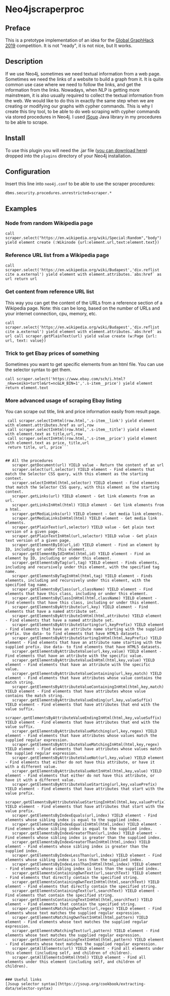Neo4jscraperproc
==========================
## Preface
This is a pretotype implementation of an idea for the [Global GraphHack 2019](https://globalgraphhack.devpost.com) competition.
It is not "ready", it is not nice, but It works.

## Description
If we use Neo4j, sometimes we need textual information from a web page. Sometimes we need the links of a website to build a graph from it. It is quite common use case where we need to follow the links, and get the information from the links. Nowadays, when NLP is getting more mainstream, it is also usually required to collect the textual information from the web.
We would like to do this in exactly the same step when we are creating or modifying our graphs with cypher commands. This is why I create this tiny tool, to be able to do web scraping with cypher commands via stored procedures in Neo4j. I used [jSoup](http://jsoup.org) Java library in my procedures to be able to scrape.

## Install

To use this plugin you will need the .jar file ([you can download here](https://github.com/szenyo/neo4jscraperproc/releases)) dropped into the `plugins` directory of your Neo4j installation.

## Configuration
Insert this line into `neo4j.conf` to be able to use the scraper procedures:

```dbms.security.procedures.unrestricted=scraper.*```

## Examples

### Node from random Wikipedia page
```call scraper.select("https://en.wikipedia.org/wiki/Special:Random","body") yield element create (:Wikinode {url:element.url,text:element.text})```

### Reference URL list from a Wikipedia page
```call scraper.select('https://en.wikipedia.org/wiki/Budapest','div.reflist cite a.external') yield element with element.attributes.`abs:href` as url
return url```

### Get content from reference URL list
This way you can get the content of the URLs from a reference section of a Wikipedia page.
Note: this can be long, based on the number of URLs and your internet connection, cpu, memory, etc.

```call scraper.select('https://en.wikipedia.org/wiki/Budapest','div.reflist cite a.external') yield element with element.attributes.`abs:href` as url
call scraper.getPlainText(url) yield value
create (w:Page {url: url, text: value})```

### Trick to get Ebay prices of something
Sometimes you want to get specific elements from an html file. You can use the selector syntax to get them.  

```call scraper.select('https://www.ebay.com/sch/i.html?_nkw=seiko+turtle&rt=nc&LH_BIN=1','.s-item__price') yield element return element.text```

### More advanced usage of scraping Ebay listing
You can scrape out title, link and price information easily from result page.  

```call scraper.select('https://www.ebay.com/sch/i.html?_nkw=seiko+turtle&rt=nc&LH_BIN=1','.s-item__wrapper') yield element with element as row
 call scraper.selectInHtml(row.html,'.s-item__link') yield element with element.attributes.href as url,row
 call scraper.selectInHtml(row.html,'.s-item__title') yield element with element.text as title,url,row
 call scraper.selectInHtml(row.html,'.s-item__price') yield element with element.text as price, title,url
 return title, url, price```


## All the procedures
   scraper.getDocument(url) YIELD value - Return the content of an url
   scraper.select(url,selector) YIELD element - Find elements that match the Selector CSS query, with this element as the starting context.
   scraper.selectInHtml(html,selector) YIELD element - Find elements that match the Selector CSS query, with this element as the starting context.
   scraper.getLinks(url) YIELD element - Get link elements from an url.
   scraper.getLinksInHtml(html) YIELD element - Get link elements from a html.
   scraper.getMediaLinks(url) YIELD element - Get media link elements.
   scraper.getMediaLinksInHtml(html) YIELD element - Get media link elements.
   scraper.getPlainText(url,selector) YIELD value - Get plain text version of a given page.
   scraper.getPlainTextInHtml(url,selector) YIELD value - Get plain text version of a given page.
   scraper.getElementById(url,id) YIELD element - Find an element by ID, including or under this element.
   scraper.getElementByIdInHtml(html,id) YIELD element - Find an element by ID, including or under this element.
   scraper.getElementsByTag(url,tag) YIELD element - Finds elements, including and recursively under this element, with the specified tag name.          
   scraper.getElementsByTagInHtml(html,tag) YIELD element - Finds elements, including and recursively under this element, with the specified tag name.
   scraper.getElementsByClass(url,className) YIELD element - Find elements that have this class, including or under this element.
   scraper.getElementsByClassInHtml(html,className) YIELD element - Find elements that have this class, including or under this element.
   scraper.getElementsByAttribute(url,key) YIELD element - Find elements that have a named attribute set.
   scraper.getElementsByAttributeInHtml(html,attribute) YIELD element - Find elements that have a named attribute set.
   scraper.getElementsByAttributeStarting(url,keyPrefix) YIELD element - Find elements that have an attribute name starting with the supplied prefix. Use data- to find elements that have HTML5 datasets.
   scraper.getElementsByAttributeStartingInHtml(html,keyPrefix) YIELD element - Find elements that have an attribute name starting with the supplied prefix. Use data- to find elements that have HTML5 datasets.
   scraper.getElementsByAttributeValue(url,key,value) YIELD element - Find elements that have an attribute with the specific value.
   scraper.getElementsByAttributeValueInHtml(html,key,value) YIELD element - Find elements that have an attribute with the specific value.
   scraper.getElementsByAttributeValueContaining(url,key,match) YIELD element - Find elements that have attributes whose value contains the match string.
   scraper.getElementsByAttributeValueContainingInHtml(html,key,match) YIELD element - Find elements that have attributes whose value contains the match string.
   scraper.getElementsByAttributeValueEnding(url,key,valueSuffix) YIELD element - Find elements that have attributes that end with the value suffix.
   scraper.getElementsByAttributeValueEndingInHtml(html,key,valueSuffix) YIELD element - Find elements that have attributes that end with the value suffix.
   scraper.getElementsByAttributeValueMatching(url,key,regex) YIELD element - Find elements that have attributes whose values match the supplied regular expression.
   scraper.getElementsByAttributeValueMatchingInHtml(html,key,regex) YIELD element - Find elements that have attributes whose values match the supplied regular expression.
   scraper.getElementsByAttributeValueNot(url,key,value) YIELD element - Find elements that either do not have this attribute, or have it with a different value.
   scraper.getElementsByAttributeValueNotInHtml(html,key,value) YIELD element - Find elements that either do not have this attribute, or have it with a different value.
   scraper.getElementsByAttributeValueStarting(url,key,valuePrefix) YIELD element - Find elements that have attributes that start with the value prefix.
   scraper.getElementsByAttributeValueStartingInHtml(html,key,valuePrefix) YIELD element - Find elements that have attributes that start with the value prefix.
   scraper.getElementsByIndexEquals(url,index) YIELD element - Find elements whose sibling index is equal to the supplied index.
   scraper.getElementsByIndexEqualsInHtml(html,index) YIELD element - Find elements whose sibling index is equal to the supplied index.
   scraper.getElementsByIndexGreaterThan(url,index) YIELD element - Find elements whose sibling index is greater than the supplied index.
   scraper.getElementsByIndexGreaterThanInHtml(html,index) YIELD element - Find elements whose sibling index is greater than the supplied index.
   scraper.getElementsByIndexLessThan(url,index) YIELD element - Find elements whose sibling index is less than the supplied index.
   scraper.getElementsByIndexLessThanInHtml(html,index) YIELD element - Find elements whose sibling index is less than the supplied index.
   scraper.getElementsContainingOwnText(url,searchText) YIELD element - Find elements that directly contain the specified string.
   scraper.getElementsContainingOwnTextInHtml(html,searchText) YIELD element - Find elements that directly contain the specified string.
   scraper.getElementsContainingText(url,searchText) YIELD element - Find elements that contain the specified string.
   scraper.getElementsContainingTextInHtml(html,searchText) YIELD element - Find elements that contain the specified string.
   scraper.getElementsMatchingOwnText(url,regex) YIELD element - Find elements whose text matches the supplied regular expression.
   scraper.getElementsMatchingOwnTextInHtml(html,pattern) YIELD element - Find elements whose text matches the supplied regular expression.
   scraper.getElementsMatchingText(url,pattern) YIELD element - Find elements whose text matches the supplied regular expression.
   scraper.getElementsContainingTextInHtml(html,pattern) YIELD element - Find elements whose text matches the supplied regular expression.
   scraper.getAllElements(url) YIELD element - Find all elements under this element (including self, and children of children).
   scraper.getAllElementsInHtml(html) YIELD element - Find all elements under this element (including self, and children of children).


### Useful links
[Jsoup selector syntax](https://jsoup.org/cookbook/extracting-data/selector-syntax)
